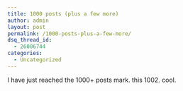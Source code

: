 ```yaml
---
title: 1000 posts (plus a few more)
author: admin
layout: post
permalink: /1000-posts-plus-a-few-more/
dsq_thread_id:
  - 26006744
categories:
  - Uncategorized
---
```

I have just reached the 1000+ posts mark. this 1002. cool.